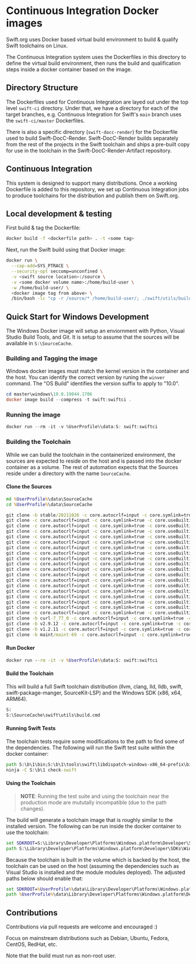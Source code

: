 # Continuous Integration Docker images

Swift.org uses Docker based virtual build environment to build & qualify Swift toolchains on Linux.

The Continuous Integration system uses the Dockerfiles in this directory to define the virtual build environment, then runs the build and qualification steps inside a docker container based on the image.

## Directory Structure

The Dockerfiles used for Continuous Integration are layed out under the top level `swift-ci` directory. Under that, we have a directory for each of the target branches, e.g. Continuous Integration for Swift's `main` branch uses the `swift-ci/master` Dockerfiles.

There is also a specific directory (`swift-docc-render`) for the Dockerfile used to build Swift-DocC-Render. Swift-DocC-Render builds separately from the rest of the projects in the Swift toolchain and ships a pre-built copy for use in the toolchain in the Swift-DocC-Render-Artifact repository.

## Continuous Integration

This system is designed to support many distributions. Once a working Dockerfile is added to this repository, we set up Continuous Integration jobs to produce toolchains for the distribution and publish them on Swift.org.

## Local development & testing

First build & tag the Dockerfile:

```bash
docker build -f <dockerfile path> . -t <some tag>
```

Next, run the Swift build using that Docker image:

```bash
docker run \
  --cap-add=SYS_PTRACE \
  --security-opt seccomp=unconfined \
  -v <swift source location>:/source \
  -v <some docker volume name>:/home/build-user \
  -w /home/build-user/ \
  <docker image tag from above> \
  /bin/bash -lc "cp -r /source/* /home/build-user/; ./swift/utils/build-script --preset buildbot_linux install_destdir=/home/build-user/swift-install installable_package=/home/build-user/swift-DEVELOPMENT-SNAPSHOT-$(date +'%F')-a.tar.gz"
```

## Quick Start for Windows Development

The Windows Docker image will setup an enviornment with Python, Visual Studio
Build Tools, and Git.  It is setup to assume that the sources will be available
in `S:\SourceCache`.

### Building and Tagging the image

Windows docker images must match the kernel version in the container and the
host.  You can identify the correct version by runing the `winver` command.  The
"OS Build" identifies the version suffix to apply to "10.0".

```powershell
cd master\windows\10.0.19044.1706
docker image build --compress -t swift:swiftci .
```

### Running the image

```powershell
docker run --rm -it -v %UserProfile%\data:S: swift:swiftci
```

### Building the Toolchain

While we can build the toolchain in the containerized environment, the sources
are expected to reside on the host and is passed into the docker container as a
volume.  The rest of automation expects that the Sources reside under a
directory with the name `SourceCache`.

#### Clone the Sources

```cmd
md %UserProfile%\data\SourceCache
cd %UserProfile%\data\SourceCache

git clone -b stable/20211026 -c core.autocrlf=input -c core.symlink=true -c core.useBuiltinFSMonitor=false https://github.com/apple/llvm-project
git clone -c core.autocrlf=input -c core.symlink=true -c core.useBuiltinFSMonitor=false https://github.com/apple/swift
git clone -c core.autocrlf=input -c core.symlink=true -c core.useBuiltinFSMonitor=false https://github.com/apple/swift-cmark cmark
git clone -c core.autocrlf=input -c core.symlink=true -c core.useBuiltinFSMonitor=false https://github.com/apple/swift-experimental-string-processing
git clone -c core.autocrlf=input -c core.symlink=true -c core.useBuiltinFSMonitor=false https://github.com/apple/swift-corelibs-libdispatch
git clone -c core.autocrlf=input -c core.symlink=true -c core.useBuiltinFSMonitor=false https://github.com/apple/swift-corelibs-foundation
git clone -c core.autocrlf=input -c core.symlink=true -c core.useBuiltinFSMonitor=false https://github.com/apple/swift-corelibs-xctest
git clone -c core.autocrlf=input -c core.symlink=true -c core.useBuiltinFSMonitor=false https://github.com/apple/swift-argument-parser
git clone -c core.autocrlf=input -c core.symlink=true -c core.useBuiltinFSMonitor=false https://github.com/apple/swift-crypto
git clone -c core.autocrlf=input -c core.symlink=true -c core.useBuiltinFSMonitor=false https://github.com/apple/swift-driver
git clone -c core.autocrlf=input -c core.symlink=true -c core.useBuiltinFSMonitor=false https://github.com/apple/swift-llbuild llbuild
git clone -c core.autocrlf=input -c core.symlink=true -c core.useBuiltinFSMonitor=false https://github.com/apple/swift-package-manager
git clone -c core.autocrlf=input -c core.symlink=true -c core.useBuiltinFSMonitor=false https://github.com/apple/swift-system
git clone -c core.autocrlf=input -c core.symlink=true -c core.useBuiltinFSMonitor=false https://github.com/apple/swift-tools-support-core
git clone -c core.autocrlf=input -c core.symlink=true -c core.useBuiltinFSMonitor=false https://github.com/apple/swift-installer-scripts
git clone -c core.autocrlf=input -c core.symlink=true -c core.useBuiltinFSMonitor=false https://github.com/apple/indexstore-db
git clone -c core.autocrlf=input -c core.symlink=true -c core.useBuiltinFSMonitor=false https://github.com/apple/sourcekit-lsp
git clone -c core.autocrlf=input -c core.symlink=true -c core.useBuiltinFSMonitor=false https://github.com/jpsim/Yams
git clone -c core.autocrlf=input -c core.symlink=true -c core.useBuiltinFSMonitor=false https://github.com/compnerd/swift-build
git clone -b curl-7_77_0 -c core.autocrlf=input -c core.symlink=true -c core.useBuiltinFSMonitor=false https://github.com/curl/curl
git clone -b v2.9.12 -c core.autocrlf=input -c core.symlink=true -c core.useBuiltinFSMonitor=false https://github.com/gnome/libxml2
git clone -b v1.2.11 -c core.autocrlf=input -c core.symlink=true -c core.useBuiltinFSMonitor=false https://github.com/madler/zlib
git clone -b maint/maint-69 -c core.autocrlf=input -c core.symlink=true -c core.useBuiltinFSMonitor=false https://github.com/unicode-org/icu
```

#### Run Docker

```cmd
docker run --rm -it -v %UserProfile%\data:S: swift:swiftci
```

#### Build the Toolchain

This will build a full Swift toolchain distribution (llvm, clang, lld, lldb,
swift, swift-package-manger, SourceKit-LSP) and the Windows SDK (x86, x64,
ARM64).

```cmd
S:
S:\SourceCache\swift\utils\build.cmd
```

#### Running Swift Tests

The toolchain tests require some modifications to the path to find some of the
dependencies.  The following will run the Swift test suite within the docker
container:

```cmd
path S:\b\1\bin;S:\b\1\tools\swift\libdispatch-windows-x86_64-prefix\bin;%Path%;%ProgramFiles%\Git\usr\bin
ninja -C S:\b\1 check-swift
```

#### Using the Toolchain

> **NOTE**: Running the test suite and using the toolchain near the production mode are mututally incompatible (due to the path changes).

The build will generate a toolchain image that is roughly similar to the
installed version.  The following can be run inside the docker container to use
the toolchain:

```cmd
set SDKROOT=S:\Library\Developer\Platforms\Windows.platform\Developer\SDKs\Windows.sdk
path S:\Library\Developer\Platforms\Windows.platform\Developer\SDKs\Windows.sdk\usr\bin\x64;S:\Library\Developer\Toolchains\unknown-Asserts-development.xctoolchain\usr\bin;%Path%
```

Because the toolchain is built in the volume which is backed by the host, the
toolchain can be used on the host (assuming the dependencies such as Visual
Studio is installed and the module modules deployed).  The adjusted paths below
should enable that:

```cmd
set SDKROOT=%UserProfile%\data\Library\Developer\Platforms\Windows.platform\Developer\SDKs\Windows.sdk
path %UserProfile%\data\Library\Developer\Platforms\Windows.platform\Developer\SDKs\Windows.sdk\usr\bin\x64;%UserProfile%\data\Library\Developer\Toolchains\unknown-Asserts-development.xctoolchain\usr\bin;%Path%
```

## Contributions

Contributions via pull requests are welcome and encouraged :)

Focus on mainstream distributions such as Debian, Ubuntu, Fedora, CentOS, RedHat, etc.

Note that the build must run as non-root user.
